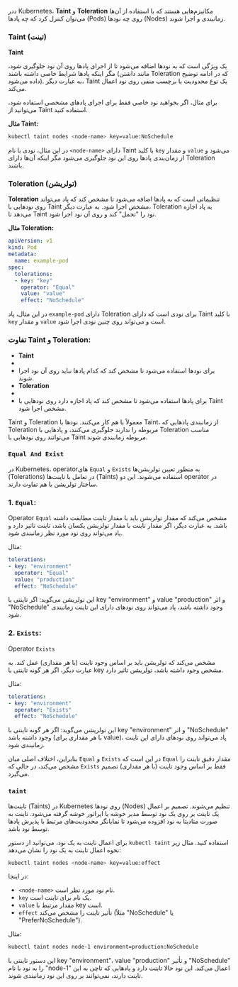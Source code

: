 ددر Kubernetes، **Taint** و **Toleration** مکانیزم‌هایی هستند که با استفاده از آن‌ها می‌توان کنترل کرد که چه پادها (Pods) روی چه نودها (Nodes) زمانبندی و اجرا شوند.

### Taint (تینت)

**Taint**

یک ویژگی است که به نودها اضافه می‌شود تا از اجرای پادها روی آن نود جلوگیری شود، مگر اینکه پادها شرایط خاصی داشته باشند (مانند داشتن Toleration که در ادامه توضیح داده می‌شود). به عبارت دیگر، Taint یک نوع محدودیت یا برچسب منفی روی نود اعمال می‌کند.


برای مثال، اگر بخواهید نود خاصی فقط برای اجرای پادهای مشخصی استفاده شود، می‌توانید از Taint استفاده کنید.


**مثال Taint:**
```bash
kubectl taint nodes <node-name> key=value:NoSchedule
```
در این مثال، نودی با نام `<node-name>` دارای Taint با کلید `key` و مقدار `value` می‌شود و از زمان‌بندی پادها روی این نود جلوگیری می‌شود مگر اینکه آن‌ها دارای Toleration باشند.

### Toleration (تولریشن)
**Toleration** تنظیماتی است که به پادها اضافه می‌شود تا مشخص کند که پاد می‌تواند روی نودهایی با Taint مشخص اجرا شود. به عبارت دیگر، Toleration به پاد اجازه می‌دهد تا Taint نود را "تحمل" کند و روی آن نود اجرا شود.

**مثال Toleration:**

```yaml
apiVersion: v1
kind: Pod
metadata:
  name: example-pod
spec:
  tolerations:
  - key: "key"
    operator: "Equal"
    value: "value"
    effect: "NoSchedule"
```
در این مثال، پاد `example-pod` دارای Toleration برای نودی است که دارای Taint با کلید `key` و مقدار `value` است و می‌تواند روی چنین نودی اجرا شود.

### تفاوت Taint و Toleration:
- **Taint**
-
- برای نودها استفاده می‌شود تا مشخص کند که کدام پادها نباید روی آن نود اجرا شوند.
- **Toleration**
-
- برای پادها استفاده می‌شود تا مشخص کند که پاد اجازه دارد روی نودهایی با Taint مشخص اجرا شود.
  
Taint و Toleration معمولاً با هم کار می‌کنند. نودها با Taint، از زمانبندی پادهایی که Toleration مربوطه را ندارند جلوگیری می‌کنند، و پادهایی با Toleration مناسب می‌توانند روی نودهایی با Taint مربوطه زمانبندی شوند.


### `Equal And Exist`

در Kubernetes، operatorهای `Equal` و `Exists` به منظور تعیین تولریشن‌ها (Tolerations) در تعامل با تاینت‌ها (Taints) استفاده می‌شوند. این دو operator در ساختار تولریشن با هم تفاوت دارند.

### 1. `Equal`:
Operator `Equal` مشخص می‌کند که مقدار تولریشن باید با مقدار تاینت مطابقت داشته باشد. به عبارت دیگر، اگر مقدار تاینت با مقدار تولریشن یکسان باشد، تاینت تاثیر دارد و پاد می‌تواند روی نود مورد نظر زمانبندی شود.

مثال:
```yaml
tolerations:
- key: "environment"
  operator: "Equal"
  value: "production"
  effect: "NoSchedule"
```
این تولریشن می‌گوید: اگر تاینتی با key "environment" و value "production" و اثر "NoSchedule" وجود داشته باشد، پاد می‌تواند روی نودهای دارای این تاینت زمانبندی شود.

### 2. `Exists`:
Operator `Exists`

مشخص می‌کند که تولریشن باید بر اساس وجود تاینت (با هر مقداری) عمل کند. به عبارت دیگر، اگر هر گونه تاینتی با key مشخص وجود داشته باشد، تولریشن تاثیر دارد.

مثال:
```yaml
tolerations:
- key: "environment"
  operator: "Exists"
  effect: "NoSchedule"
```
این تولریشن می‌گوید: اگر هر گونه تاینتی با key "environment" و اثر "NoSchedule" وجود داشته باشد (با هر مقداری برای value)، پاد می‌تواند روی نودهای دارای این تاینت زمانبندی شود.

بنابراین، اختلاف اصلی میان `Equal` و `Exists` در این است که `Equal` مقدار دقیق تاینت را مشخص می‌کند، در حالی که `Exists` فقط بر اساس وجود تاینت (با هر مقداری) تصمیم می‌گیرد.


### `taint` 

تاینت‌ها (Taints) در Kubernetes روی نودها (Nodes) تنظیم می‌شوند. تصمیم بر اعمال یک تاینت بر روی یک نود توسط مدیر خوشه یا اپراتور خوشه گرفته می‌شود. تاینت به صورت متا‌دیتا به نود افزوده می‌شود تا نمایانگر محدودیت‌های مرتبط با پذیرش پادها توسط نود باشد.

برای اعمال تاینت به یک نود، می‌توانید از دستور `kubectl taint` استفاده کنید. مثال زیر نحوه اعمال تاینت به یک نود را نشان می‌دهد:

```bash
kubectl taint nodes <node-name> key=value:effect
```

در اینجا:
- `<node-name>` نام نود مورد نظر است.
- `key` یک نام برای تاینت است.
- `value` مقدار مرتبط با key است.
- `effect` تأثیر تاینت را مشخص می‌کند (مثلاً "NoSchedule" یا "PreferNoSchedule").

مثال:
```bash
kubectl taint nodes node-1 environment=production:NoSchedule
```

این دستور تاینتی با key "environment"، value "production" و تأثیر "NoSchedule" را به نود با نام "node-1" اعمال می‌کند. این نود حالا تاینت دارد و پادهایی که تاچی به این تاینت دارند، نمی‌توانند بر روی این نود زمانبندی شوند.

